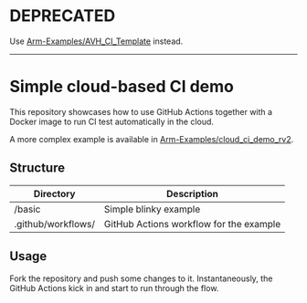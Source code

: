 # DEPRECATED

Use [Arm-Examples/AVH_CI_Template](https://github.com/Arm-Examples/AVH_CI_Template) instead.

-------

# Simple cloud-based CI demo

This repository showcases how to use GitHub Actions together with a Docker image to run CI test automatically in the cloud.

A more complex example is available in [Arm-Examples/cloud_ci_demo_rv2](https://github.com/Arm-Examples/cloud_ci_demo_rv2).

## Structure

|Directory         |Description                             |
|------------------|----------------------------------------|
|/basic            |Simple blinky example                   |
|.github/workflows/|GitHub Actions workflow for the example |

## Usage

Fork the repository and push some changes to it. Instantaneously, the GitHub Actions kick in and start to run through the flow.
